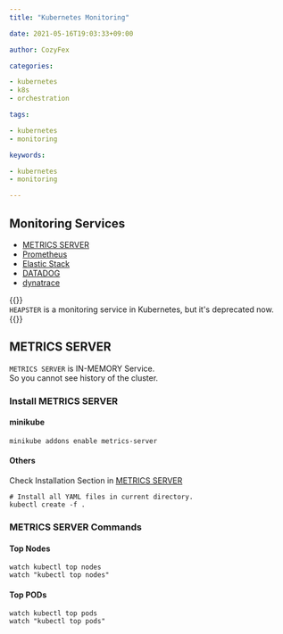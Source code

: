 ```yaml
---
title: "Kubernetes Monitoring"

date: 2021-05-16T19:03:33+09:00

author: CozyFex

categories:

- kubernetes
- k8s
- orchestration

tags:

- kubernetes
- monitoring

keywords:

- kubernetes
- monitoring

---
```


## Monitoring Services

- [METRICS SERVER](https://github.com/kubernetes-sigs/metrics-server)
- [Prometheus](https://prometheus.io/)
- [Elastic Stack](https://www.elastic.co/)
- [DATADOG](https://www.datadoghq.com/)
- [dynatrace](https://www.dynatrace.com/)

{{<admonition note HEAPSTER true>}}  
`HEAPSTER` is a monitoring service in Kubernetes, but it's deprecated now.  
{{</admonition>}}

## METRICS SERVER

`METRICS SERVER` is IN-MEMORY Service.  
So you cannot see history of the cluster.

### Install METRICS SERVER

#### minikube

```shell
minikube addons enable metrics-server
```

#### Others

Check Installation Section in [METRICS SERVER](https://github.com/kubernetes-sigs/metrics-server)

```shell
# Install all YAML files in current directory.
kubectl create -f .
```

### METRICS SERVER Commands

#### Top Nodes

```shell
watch kubectl top nodes
watch "kubectl top nodes"
```

#### Top PODs

```shell
watch kubectl top pods
watch "kubectl top pods"
```
